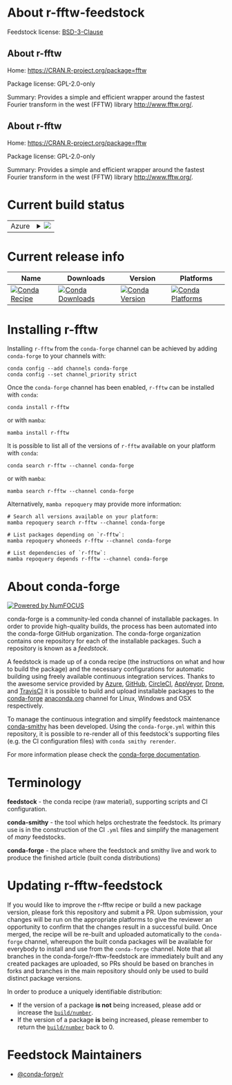 About r-fftw-feedstock
======================

Feedstock license: [BSD-3-Clause](https://github.com/conda-forge/r-fftw-feedstock/blob/main/LICENSE.txt)


About r-fftw
------------

Home: https://CRAN.R-project.org/package=fftw

Package license: GPL-2.0-only

Summary: Provides a simple and efficient wrapper around the fastest Fourier transform in the west (FFTW) library <http://www.fftw.org/>.

About r-fftw
------------

Home: https://CRAN.R-project.org/package=fftw

Package license: GPL-2.0-only

Summary: Provides a simple and efficient wrapper around the fastest Fourier transform in the west (FFTW) library <http://www.fftw.org/>.

Current build status
====================


<table>
    
  <tr>
    <td>Azure</td>
    <td>
      <details>
        <summary>
          <a href="https://dev.azure.com/conda-forge/feedstock-builds/_build/latest?definitionId=9784&branchName=main">
            <img src="https://dev.azure.com/conda-forge/feedstock-builds/_apis/build/status/r-fftw-feedstock?branchName=main">
          </a>
        </summary>
        <table>
          <thead><tr><th>Variant</th><th>Status</th></tr></thead>
          <tbody><tr>
              <td>linux_64_r_base4.3</td>
              <td>
                <a href="https://dev.azure.com/conda-forge/feedstock-builds/_build/latest?definitionId=9784&branchName=main">
                  <img src="https://dev.azure.com/conda-forge/feedstock-builds/_apis/build/status/r-fftw-feedstock?branchName=main&jobName=linux&configuration=linux%20linux_64_r_base4.3" alt="variant">
                </a>
              </td>
            </tr><tr>
              <td>linux_64_r_base4.4</td>
              <td>
                <a href="https://dev.azure.com/conda-forge/feedstock-builds/_build/latest?definitionId=9784&branchName=main">
                  <img src="https://dev.azure.com/conda-forge/feedstock-builds/_apis/build/status/r-fftw-feedstock?branchName=main&jobName=linux&configuration=linux%20linux_64_r_base4.4" alt="variant">
                </a>
              </td>
            </tr><tr>
              <td>osx_64_r_base4.3</td>
              <td>
                <a href="https://dev.azure.com/conda-forge/feedstock-builds/_build/latest?definitionId=9784&branchName=main">
                  <img src="https://dev.azure.com/conda-forge/feedstock-builds/_apis/build/status/r-fftw-feedstock?branchName=main&jobName=osx&configuration=osx%20osx_64_r_base4.3" alt="variant">
                </a>
              </td>
            </tr><tr>
              <td>osx_64_r_base4.4</td>
              <td>
                <a href="https://dev.azure.com/conda-forge/feedstock-builds/_build/latest?definitionId=9784&branchName=main">
                  <img src="https://dev.azure.com/conda-forge/feedstock-builds/_apis/build/status/r-fftw-feedstock?branchName=main&jobName=osx&configuration=osx%20osx_64_r_base4.4" alt="variant">
                </a>
              </td>
            </tr><tr>
              <td>win_64_r_base4.3</td>
              <td>
                <a href="https://dev.azure.com/conda-forge/feedstock-builds/_build/latest?definitionId=9784&branchName=main">
                  <img src="https://dev.azure.com/conda-forge/feedstock-builds/_apis/build/status/r-fftw-feedstock?branchName=main&jobName=win&configuration=win%20win_64_r_base4.3" alt="variant">
                </a>
              </td>
            </tr><tr>
              <td>win_64_r_base4.4</td>
              <td>
                <a href="https://dev.azure.com/conda-forge/feedstock-builds/_build/latest?definitionId=9784&branchName=main">
                  <img src="https://dev.azure.com/conda-forge/feedstock-builds/_apis/build/status/r-fftw-feedstock?branchName=main&jobName=win&configuration=win%20win_64_r_base4.4" alt="variant">
                </a>
              </td>
            </tr>
          </tbody>
        </table>
      </details>
    </td>
  </tr>
</table>

Current release info
====================

| Name | Downloads | Version | Platforms |
| --- | --- | --- | --- |
| [![Conda Recipe](https://img.shields.io/badge/recipe-r--fftw-green.svg)](https://anaconda.org/conda-forge/r-fftw) | [![Conda Downloads](https://img.shields.io/conda/dn/conda-forge/r-fftw.svg)](https://anaconda.org/conda-forge/r-fftw) | [![Conda Version](https://img.shields.io/conda/vn/conda-forge/r-fftw.svg)](https://anaconda.org/conda-forge/r-fftw) | [![Conda Platforms](https://img.shields.io/conda/pn/conda-forge/r-fftw.svg)](https://anaconda.org/conda-forge/r-fftw) |

Installing r-fftw
=================

Installing `r-fftw` from the `conda-forge` channel can be achieved by adding `conda-forge` to your channels with:

```
conda config --add channels conda-forge
conda config --set channel_priority strict
```

Once the `conda-forge` channel has been enabled, `r-fftw` can be installed with `conda`:

```
conda install r-fftw
```

or with `mamba`:

```
mamba install r-fftw
```

It is possible to list all of the versions of `r-fftw` available on your platform with `conda`:

```
conda search r-fftw --channel conda-forge
```

or with `mamba`:

```
mamba search r-fftw --channel conda-forge
```

Alternatively, `mamba repoquery` may provide more information:

```
# Search all versions available on your platform:
mamba repoquery search r-fftw --channel conda-forge

# List packages depending on `r-fftw`:
mamba repoquery whoneeds r-fftw --channel conda-forge

# List dependencies of `r-fftw`:
mamba repoquery depends r-fftw --channel conda-forge
```


About conda-forge
=================

[![Powered by
NumFOCUS](https://img.shields.io/badge/powered%20by-NumFOCUS-orange.svg?style=flat&colorA=E1523D&colorB=007D8A)](https://numfocus.org)

conda-forge is a community-led conda channel of installable packages.
In order to provide high-quality builds, the process has been automated into the
conda-forge GitHub organization. The conda-forge organization contains one repository
for each of the installable packages. Such a repository is known as a *feedstock*.

A feedstock is made up of a conda recipe (the instructions on what and how to build
the package) and the necessary configurations for automatic building using freely
available continuous integration services. Thanks to the awesome service provided by
[Azure](https://azure.microsoft.com/en-us/services/devops/), [GitHub](https://github.com/),
[CircleCI](https://circleci.com/), [AppVeyor](https://www.appveyor.com/),
[Drone](https://cloud.drone.io/welcome), and [TravisCI](https://travis-ci.com/)
it is possible to build and upload installable packages to the
[conda-forge](https://anaconda.org/conda-forge) [anaconda.org](https://anaconda.org/)
channel for Linux, Windows and OSX respectively.

To manage the continuous integration and simplify feedstock maintenance
[conda-smithy](https://github.com/conda-forge/conda-smithy) has been developed.
Using the ``conda-forge.yml`` within this repository, it is possible to re-render all of
this feedstock's supporting files (e.g. the CI configuration files) with ``conda smithy rerender``.

For more information please check the [conda-forge documentation](https://conda-forge.org/docs/).

Terminology
===========

**feedstock** - the conda recipe (raw material), supporting scripts and CI configuration.

**conda-smithy** - the tool which helps orchestrate the feedstock.
                   Its primary use is in the construction of the CI ``.yml`` files
                   and simplify the management of *many* feedstocks.

**conda-forge** - the place where the feedstock and smithy live and work to
                  produce the finished article (built conda distributions)


Updating r-fftw-feedstock
=========================

If you would like to improve the r-fftw recipe or build a new
package version, please fork this repository and submit a PR. Upon submission,
your changes will be run on the appropriate platforms to give the reviewer an
opportunity to confirm that the changes result in a successful build. Once
merged, the recipe will be re-built and uploaded automatically to the
`conda-forge` channel, whereupon the built conda packages will be available for
everybody to install and use from the `conda-forge` channel.
Note that all branches in the conda-forge/r-fftw-feedstock are
immediately built and any created packages are uploaded, so PRs should be based
on branches in forks and branches in the main repository should only be used to
build distinct package versions.

In order to produce a uniquely identifiable distribution:
 * If the version of a package **is not** being increased, please add or increase
   the [``build/number``](https://docs.conda.io/projects/conda-build/en/latest/resources/define-metadata.html#build-number-and-string).
 * If the version of a package **is** being increased, please remember to return
   the [``build/number``](https://docs.conda.io/projects/conda-build/en/latest/resources/define-metadata.html#build-number-and-string)
   back to 0.

Feedstock Maintainers
=====================

* [@conda-forge/r](https://github.com/orgs/conda-forge/teams/r/)

